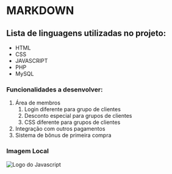# MARKDOWN
## Lista de linguagens utilizadas no projeto:
* HTML
* CSS
* JAVASCRIPT
* PHP
* MySQL

### Funcionalidades a desenvolver:

1. Área de membros
    1. Login diferente para grupo de clientes
    2. Desconto especial para grupos de clientes
    3. CSS diferente para grupos de clientes
2. Integração com outros pagamentos
3. Sistema de bônus de primeira compra

### Imagem Local

![Logo do Javascript](/javascript.svg)